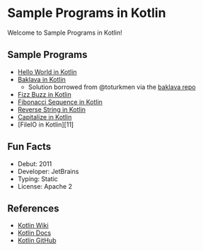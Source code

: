 # Sample Programs in Kotlin

Welcome to Sample Programs in Kotlin!

## Sample Programs

- [Hello World in Kotlin][2]
- [Baklava in Kotlin][6]
  - Solution borrowed from @toturkmen via the [baklava repo][1]
- [Fizz Buzz in Kotlin][7]
- [Fibonacci Sequence in Kotlin][8]
- [Reverse String in Kotlin][9]
- [Capitalize in Kotlin][10]
- [FileIO in Kotlin][11]

## Fun Facts

- Debut: 2011
- Developer: JetBrains
- Typing: Static
- License: Apache 2

## References

- [Kotlin Wiki][3]
- [Kotlin Docs][4]
- [Kotlin GitHub][5]

[1]: https://github.com/toturkmen/baklava
[2]: https://therenegadecoder.com/code/hello-world-in-kotlin/
[3]: https://en.wikipedia.org/wiki/Kotlin_(programming_language)
[4]: https://kotlinlang.org/
[5]: https://github.com/JetBrains/kotlin
[6]: https://github.com/TheRenegadeCoder/sample-programs/issues/430
[7]: https://github.com/TheRenegadeCoder/sample-programs/issues/511
[8]: https://github.com/TheRenegadeCoder/sample-programs/issues/566
[9]: https://github.com/TheRenegadeCoder/sample-programs/issues/587
[10]: https://github.com/TheRenegadeCoder/sample-programs/issues/1393
[10]: https://github.com/TheRenegadeCoder/sample-programs/issues/1398

